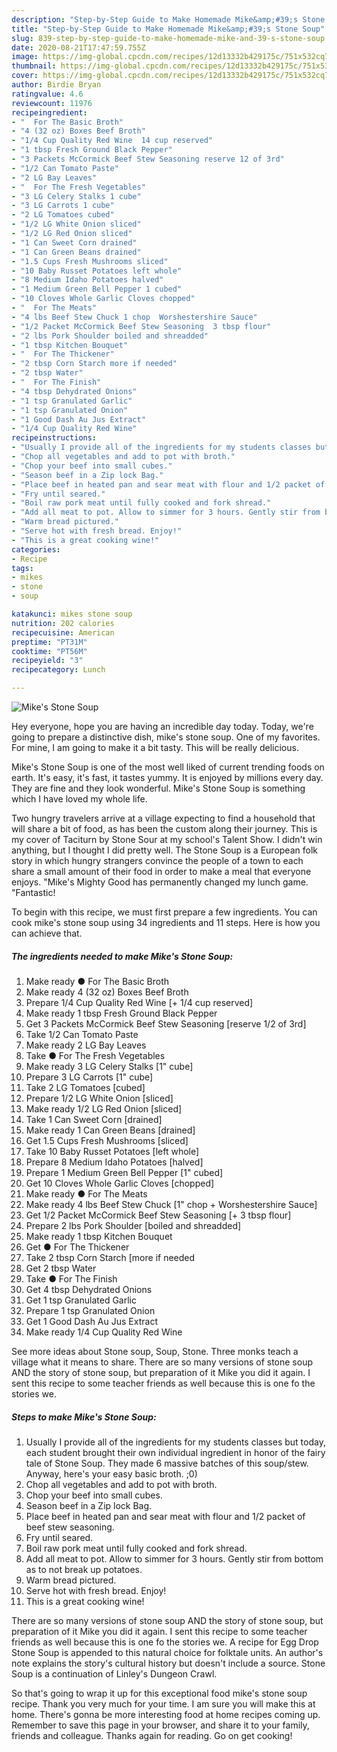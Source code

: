 ```yaml
---
description: "Step-by-Step Guide to Make Homemade Mike&amp;#39;s Stone Soup"
title: "Step-by-Step Guide to Make Homemade Mike&amp;#39;s Stone Soup"
slug: 839-step-by-step-guide-to-make-homemade-mike-and-39-s-stone-soup
date: 2020-08-21T17:47:59.755Z
image: https://img-global.cpcdn.com/recipes/12d13332b429175c/751x532cq70/mikes-stone-soup-recipe-main-photo.jpg
thumbnail: https://img-global.cpcdn.com/recipes/12d13332b429175c/751x532cq70/mikes-stone-soup-recipe-main-photo.jpg
cover: https://img-global.cpcdn.com/recipes/12d13332b429175c/751x532cq70/mikes-stone-soup-recipe-main-photo.jpg
author: Birdie Bryan
ratingvalue: 4.6
reviewcount: 11976
recipeingredient:
- "  For The Basic Broth"
- "4 (32 oz) Boxes Beef Broth"
- "1/4 Cup Quality Red Wine  14 cup reserved"
- "1 tbsp Fresh Ground Black Pepper"
- "3 Packets McCormick Beef Stew Seasoning reserve 12 of 3rd"
- "1/2 Can Tomato Paste"
- "2 LG Bay Leaves"
- "  For The Fresh Vegetables"
- "3 LG Celery Stalks 1 cube"
- "3 LG Carrots 1 cube"
- "2 LG Tomatoes cubed"
- "1/2 LG White Onion sliced"
- "1/2 LG Red Onion sliced"
- "1 Can Sweet Corn drained"
- "1 Can Green Beans drained"
- "1.5 Cups Fresh Mushrooms sliced"
- "10 Baby Russet Potatoes left whole"
- "8 Medium Idaho Potatoes halved"
- "1 Medium Green Bell Pepper 1 cubed"
- "10 Cloves Whole Garlic Cloves chopped"
- "  For The Meats"
- "4 lbs Beef Stew Chuck 1 chop  Worshestershire Sauce"
- "1/2 Packet McCormick Beef Stew Seasoning  3 tbsp flour"
- "2 lbs Pork Shoulder boiled and shreadded"
- "1 tbsp Kitchen Bouquet"
- "  For The Thickener"
- "2 tbsp Corn Starch more if needed"
- "2 tbsp Water"
- "  For The Finish"
- "4 tbsp Dehydrated Onions"
- "1 tsp Granulated Garlic"
- "1 tsp Granulated Onion"
- "1 Good Dash Au Jus Extract"
- "1/4 Cup Quality Red Wine"
recipeinstructions:
- "Usually I provide all of the ingredients for my students classes but today, each student brought their own individual ingredient in honor of the fairy tale of Stone Soup. They made 6 massive batches of this soup/stew. Anyway, here&#39;s your easy basic broth. ;0)"
- "Chop all vegetables and add to pot with broth."
- "Chop your beef into small cubes."
- "Season beef in a Zip lock Bag."
- "Place beef in heated pan and sear meat with flour and 1/2 packet of beef stew seasoning."
- "Fry until seared."
- "Boil raw pork meat until fully cooked and fork shread."
- "Add all meat to pot. Allow to simmer for 3 hours. Gently stir from bottom as to not break up potatoes."
- "Warm bread pictured."
- "Serve hot with fresh bread. Enjoy!"
- "This is a great cooking wine!"
categories:
- Recipe
tags:
- mikes
- stone
- soup

katakunci: mikes stone soup 
nutrition: 202 calories
recipecuisine: American
preptime: "PT31M"
cooktime: "PT56M"
recipeyield: "3"
recipecategory: Lunch

---
```



![Mike&#39;s Stone Soup](https://img-global.cpcdn.com/recipes/12d13332b429175c/751x532cq70/mikes-stone-soup-recipe-main-photo.jpg)

Hey everyone, hope you are having an incredible day today. Today, we're going to prepare a distinctive dish, mike&#39;s stone soup. One of my favorites. For mine, I am going to make it a bit tasty. This will be really delicious.

Mike&#39;s Stone Soup is one of the most well liked of current trending foods on earth. It's easy, it's fast, it tastes yummy. It is enjoyed by millions every day. They are fine and they look wonderful. Mike&#39;s Stone Soup is something which I have loved my whole life.

Two hungry travelers arrive at a village expecting to find a household that will share a bit of food, as has been the custom along their journey. This is my cover of Taciturn by Stone Sour at my school&#39;s Talent Show. I didn&#39;t win anything, but I thought I did pretty well. The Stone Soup is a European folk story in which hungry strangers convince the people of a town to each share a small amount of their food in order to make a meal that everyone enjoys. &#34;Mike&#39;s Mighty Good has permanently changed my lunch game. &#34;Fantastic!


To begin with this recipe, we must first prepare a few ingredients. You can cook mike&#39;s stone soup using 34 ingredients and 11 steps. Here is how you can achieve that.

<!--inarticleads1-->

##### The ingredients needed to make Mike&#39;s Stone Soup:

1. Make ready  ● For The Basic Broth
1. Make ready 4 (32 oz) Boxes Beef Broth
1. Prepare 1/4 Cup Quality Red Wine [+ 1/4 cup reserved]
1. Make ready 1 tbsp Fresh Ground Black Pepper
1. Get 3 Packets McCormick Beef Stew Seasoning [reserve 1/2 of 3rd]
1. Take 1/2 Can Tomato Paste
1. Make ready 2 LG Bay Leaves
1. Take  ● For The Fresh Vegetables
1. Make ready 3 LG Celery Stalks [1&#34; cube]
1. Prepare 3 LG Carrots [1&#34; cube]
1. Take 2 LG Tomatoes [cubed]
1. Prepare 1/2 LG White Onion [sliced]
1. Make ready 1/2 LG Red Onion [sliced]
1. Take 1 Can Sweet Corn [drained]
1. Make ready 1 Can Green Beans [drained]
1. Get 1.5 Cups Fresh Mushrooms [sliced]
1. Take 10 Baby Russet Potatoes [left whole]
1. Prepare 8 Medium Idaho Potatoes [halved]
1. Prepare 1 Medium Green Bell Pepper [1&#34; cubed]
1. Get 10 Cloves Whole Garlic Cloves [chopped]
1. Make ready  ● For The Meats
1. Make ready 4 lbs Beef Stew Chuck [1&#34; chop + Worshestershire Sauce]
1. Get 1/2 Packet McCormick Beef Stew Seasoning [+ 3 tbsp flour]
1. Prepare 2 lbs Pork Shoulder [boiled and shreadded]
1. Make ready 1 tbsp Kitchen Bouquet
1. Get  ● For The Thickener
1. Take 2 tbsp Corn Starch [more if needed
1. Get 2 tbsp Water
1. Take  ● For The Finish
1. Get 4 tbsp Dehydrated Onions
1. Get 1 tsp Granulated Garlic
1. Prepare 1 tsp Granulated Onion
1. Get 1 Good Dash Au Jus Extract
1. Make ready 1/4 Cup Quality Red Wine


See more ideas about Stone soup, Soup, Stone. Three monks teach a village what it means to share. There are so many versions of stone soup AND the story of stone soup, but preparation of it Mike you did it again. I sent this recipe to some teacher friends as well because this is one fo the stories we. 

<!--inarticleads2-->

##### Steps to make Mike&#39;s Stone Soup:

1. Usually I provide all of the ingredients for my students classes but today, each student brought their own individual ingredient in honor of the fairy tale of Stone Soup. They made 6 massive batches of this soup/stew. Anyway, here&#39;s your easy basic broth. ;0)
1. Chop all vegetables and add to pot with broth.
1. Chop your beef into small cubes.
1. Season beef in a Zip lock Bag.
1. Place beef in heated pan and sear meat with flour and 1/2 packet of beef stew seasoning.
1. Fry until seared.
1. Boil raw pork meat until fully cooked and fork shread.
1. Add all meat to pot. Allow to simmer for 3 hours. Gently stir from bottom as to not break up potatoes.
1. Warm bread pictured.
1. Serve hot with fresh bread. Enjoy!
1. This is a great cooking wine!


There are so many versions of stone soup AND the story of stone soup, but preparation of it Mike you did it again. I sent this recipe to some teacher friends as well because this is one fo the stories we. A recipe for Egg Drop Stone Soup is appended to this natural choice for folktale units. An author&#39;s note explains the story&#39;s cultural history but doesn&#39;t include a source. Stone Soup is a continuation of Linley&#39;s Dungeon Crawl. 

So that's going to wrap it up for this exceptional food mike&#39;s stone soup recipe. Thank you very much for your time. I am sure you will make this at home. There's gonna be more interesting food at home recipes coming up. Remember to save this page in your browser, and share it to your family, friends and colleague. Thanks again for reading. Go on get cooking!
